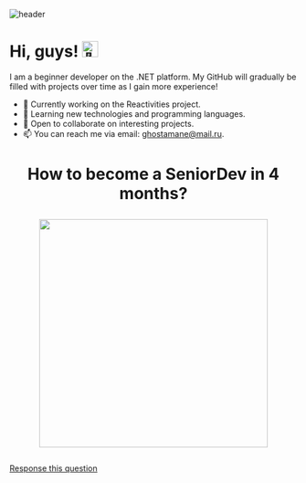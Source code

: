 ![header](https://capsule-render.vercel.app/api?type=waving&color=gradient&height=256&section=header&text=Hello%20World!&fontSize=75&animation=fadeIn&fontAlignY=38&desc=Welcome%20to%20my%20GitHub%20profile!%20Put%20stars,%20fork%20and%20contribute!&descAlignY=51&descAlign=62)

<h1 align="left">Hi, guys! <img src="https://github.com/wervlad/wervlad/assets/24524555/766d336d-b87d-44ba-807c-c51de2bc6b4d" width="28px" alt="👋"></h1>
<p>
I am a beginner developer on the .NET platform. My GitHub will gradually be filled with projects over time as I gain more experience! 
</p>

- 🔭 Currently working on the Reactivities project.
- 🌱 Learning new technologies and programming languages.
- 👯 Open to collaborate on interesting projects.
- 📫 You can reach me via email: ghostamane@mail.ru.


<h1 align="center">
  <p> How to become a SeniorDev in 4 months? </p>
  <p> <img src="giphy.gif" width="400px" > </p>
  
</h1>

[Response this question](https://www.youtube.com/watch?v=dQw4w9WgXcQ)

